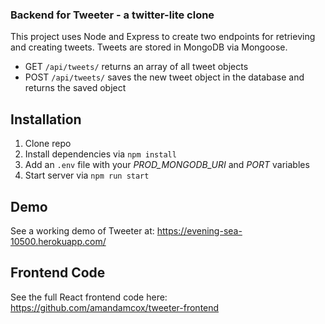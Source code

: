 ### Backend for Tweeter - a twitter-lite clone
This project uses Node and Express to create two endpoints for retrieving and creating tweets. Tweets are stored in MongoDB via Mongoose.
- GET `/api/tweets/` returns an array of all tweet objects
- POST `/api/tweets/` saves the new tweet object in the database and returns the saved object

## Installation
1. Clone repo
2. Install dependencies via `npm install`
3. Add an `.env` file with your *PROD_MONGODB_URI* and *PORT* variables
4. Start server via `npm run start`

## Demo
See a working demo of Tweeter at: https://evening-sea-10500.herokuapp.com/

## Frontend Code
See the full React frontend code here: https://github.com/amandamcox/tweeter-frontend